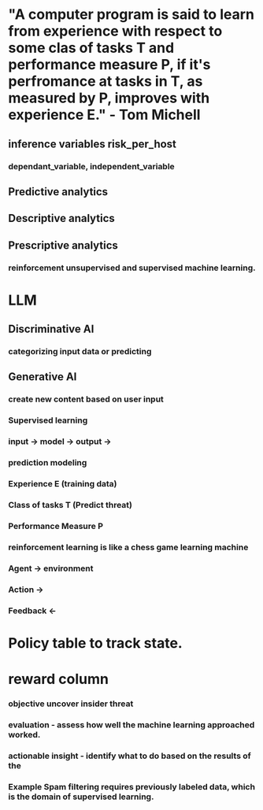 # "A computer program is said to learn from experience with respect to some clas of tasks T and performance measure P, if it's perfromance at tasks in T, as measured by P, improves with experience E." - Tom Michell
## inference variables risk_per_host
### dependant_variable, independent_variable
## Predictive analytics
## Descriptive analytics 
## Prescriptive analytics 
### reinforcement unsupervised and supervised machine learning.
# LLM
## Discriminative AI 
### categorizing input data or predicting 
## Generative AI 
### create new content based on user input
### Supervised learning
### input -> model -> output -> 
### prediction modeling
### Experience E (training data)
### Class of tasks T (Predict threat)
### Performance Measure P
### reinforcement learning is like a chess game learning machine
### Agent -> environment 
### Action -> 
### Feedback <-
# Policy table to track state. 
# reward column 

### objective uncover insider threat
### evaluation - assess how well the machine learning approached worked. 
### actionable insight - identify what to do based on the results of the

### Example  Spam filtering requires previously labeled data, which is the domain of supervised learning.